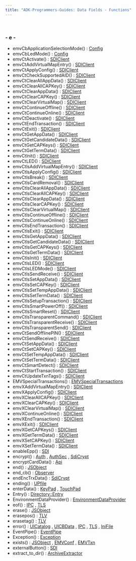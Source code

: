 ```yaml
---
title: "ADK-Programmers-Guides: Data Fields - Functions"
---
```


 

### - e -

- emvCbApplicationSelectionMode() : <a href="class_config.md#a5a8c5335314e732e88c98d2991f92a8e">Config</a>
- emvCbLedMode() : <a href="class_config.md#a740eac1df9ee3ab84f8da9200b470ed1">Config</a>
- emvCtActivate() : <a href="group__sdiemvct.md#gaac201fa1058ad58716d5d71459689f26">SDIClient</a>
- emvCtAddVirtualMapEntry() : <a href="group__sdiemvct.md#gaed1f434e83f7bad87bd10297db1f46e1">SDIClient</a>
- emvCtApplyConfig() : <a href="group__sdiemvct.md#ga9fa6b39a32dac9e3dace2da24b13ef28">SDIClient</a>
- emvCtCheckSupportedAID() : <a href="group__sdiemvct.md#gaefc0a540fb8dca7dc8963b38d12483dd">SDIClient</a>
- emvCtClearAllAppData() : <a href="group__sdiemvct.md#ga15d5acbf680a16bb9fa58146232bd53d">SDIClient</a>
- emvCtClearAllCAPKey() : <a href="group__sdiemvct.md#ga6acbc3afd9b3684c2408f33dc7adb511">SDIClient</a>
- emvCtClearAppData() : <a href="group__sdiemvct.md#gabeb9eb402b2eb472d9669cb539d70c21">SDIClient</a>
- emvCtClearCAPKey() : <a href="group__sdiemvct.md#ga3237b8c051cba8a9de6bb7b1deb2d9b4">SDIClient</a>
- emvCtClearVirtualMap() : <a href="group__sdiemvct.md#ga941c47f8f9d3650dadcc9da8eac4790f">SDIClient</a>
- emvCtContinueOffline() : <a href="group__sdiemvct.md#ga86ab37913621b426168287bd056b65e0">SDIClient</a>
- emvCtContinueOnline() : <a href="group__sdiemvct.md#gaee89fc9dd333bb118002d81a31dd3dc0">SDIClient</a>
- emvCtDeactivate() : <a href="group__sdiemvct.md#gac72e99d5553cb089389f210f79a92148">SDIClient</a>
- emvCtEndTransaction() : <a href="group__sdiemvct.md#gab395504ca5ba10279b3d2558d8f2f445">SDIClient</a>
- emvCtExit() : <a href="group__sdiemvct.md#gae22aec496c1680b13a01aa24479ef01a">SDIClient</a>
- emvCtGetAppData() : <a href="group__sdiemvct.md#ga3dfc457cefe50113a11c938966acc7ca">SDIClient</a>
- emvCtGetCandidateData() : <a href="group__sdiemvct.md#ga6c08e41791ce0350c0d60cc3bff270c3">SDIClient</a>
- emvCtGetCAPKeys() : <a href="group__sdiemvct.md#ga6893b0ae2ebb1d3acdfd73f34257dedb">SDIClient</a>
- emvCtGetTermData() : <a href="group__sdiemvct.md#gaf1c30d9a23a3e9efa1be3a980b9dbaf9">SDIClient</a>
- emvCtInit() : <a href="group__sdiemvct.md#gad6711aee99833a043d48f3e8fee06bfe">SDIClient</a>
- emvCtLED() : <a href="group__sdiemvct.md#gaec12efc7ee796e4568cacad0563a8e4c">SDIClient</a>
- emvCtlsAddVirtualMapEntry() : <a href="group__sdiemvctls.md#ga9c9f0007a51a4e293e8f9111ad770eee">SDIClient</a>
- emvCtlsApplyConfig() : <a href="group__sdiemvctls.md#gabe7c2da50e7c99edd0be362edc318f1f">SDIClient</a>
- emvCtlsBreak() : <a href="group__sdiemvctls.md#ga78bc595e2e18a724bcd058293f20f42a">SDIClient</a>
- emvCtlsCardRemoval() : <a href="group__sdiemvctls.md#ga2f3d0a09fde2adb4976b4de20b4960eb">SDIClient</a>
- emvCtlsClearAllAppData() : <a href="group__sdiemvctls.md#gac5b5a74d96f17842be87224b05e44848">SDIClient</a>
- emvCtlsClearAllCAPKey() : <a href="group__sdiemvctls.md#ga502ed08108d6332d81363fc91751c058">SDIClient</a>
- emvCtlsClearAppData() : <a href="group__sdiemvctls.md#ga9b0b06aff8b4da1a78862aebf314bb19">SDIClient</a>
- emvCtlsClearCAPKey() : <a href="group__sdiemvctls.md#ga40d2eb0dc5204e9cc36e1d3d01d9e60b">SDIClient</a>
- emvCtlsClearVirtualMap() : <a href="group__sdiemvctls.md#ga272423d3c7d96317935bf6776ede13cc">SDIClient</a>
- emvCtlsContinueOffline() : <a href="group__sdiemvctls.md#ga3d7af5b1abb9e82528090ea0b97af2a8">SDIClient</a>
- emvCtlsContinueOnline() : <a href="group__sdiemvctls.md#gae66d22e73cdca107e0ee26f75001909d">SDIClient</a>
- emvCtlsEndTransaction() : <a href="group__sdiemvctls.md#ga89c6ff048d7205fd370105d28c7aa281">SDIClient</a>
- emvCtlsExit() : <a href="group__sdiemvctls.md#ga85aeca6437d27dca9eb0b6b6a1172d30">SDIClient</a>
- emvCtlsGetAppData() : <a href="classvfisdi_1_1_s_d_i_client.md#a8cc8edc235bf6628f1afb8fb935ac3c0">SDIClient</a>
- emvCtlsGetCandidateData() : <a href="group__sdiemvctls.md#ga7aefe56baf8b79b66daa8ca540c18be1">SDIClient</a>
- emvCtlsGetCAPKeys() : <a href="group__sdiemvctls.md#ga8abad069d0a36ab402c44fa40a95e070">SDIClient</a>
- emvCtlsGetTermData() : <a href="group__sdiemvctls.md#gaf98a186dddd05201e43fb0367a502970">SDIClient</a>
- emvCtlsInit() : <a href="group__sdiemvctls.md#ga5d0d1ee0476110319706f7476480d31c">SDIClient</a>
- emvCtlsLED() : <a href="group__sdiemvctls.md#gad24435024b28327d135c061151db741a">SDIClient</a>
- emvCtlsLEDMode() : <a href="group__sdiemvctls.md#ga63fc14bc59b3426b8a6e4dcd7a100c96">SDIClient</a>
- emvCtlsSendReceive() : <a href="group__sdiemvctls.md#gac36d7c68fabaf8225c6acade1f4bfb1f">SDIClient</a>
- emvCtlsSetAppData() : <a href="classvfisdi_1_1_s_d_i_client.md#a429b96538cc47af616162b09593bde87">SDIClient</a>
- emvCtlsSetCAPKey() : <a href="group__sdiemvctls.md#gaf12ec57b22c2213232f119406a195858">SDIClient</a>
- emvCtlsSetTempAppData() : <a href="group__sdiemvctls.md#gacb9c40d93e7d5b69dfca505bfcfe5977">SDIClient</a>
- emvCtlsSetTermData() : <a href="group__sdiemvctls.md#gab27565ffa61750c9ac8b8cca545c2a9b">SDIClient</a>
- emvCtlsSetupTransaction() : <a href="group__sdiemvctls.md#ga4f0949a8e60a80d1fe89ebfdd0e6229c">SDIClient</a>
- emvCtlsSmartPowerOff() : <a href="group__sdiemvctls.md#gaa7ec430ad86d4cf17bfcd83d65223e58">SDIClient</a>
- emvCtlsSmartReset() : <a href="group__sdiemvctls.md#gab1319402726475d6fd9dfe3985d9f61b">SDIClient</a>
- emvCtlsTransparentCommand() : <a href="group__sdiemvctls.md#ga9d60e92ebb64869001ae8775d3bba79f">SDIClient</a>
- emvCtlsTransparentReceive() : <a href="group__sdiemvctls.md#ga1624472f128b5045a8d9d5f8483b4c50">SDIClient</a>
- emvCtlsTransparentSend() : <a href="group__sdiemvctls.md#gad766e0414731ba8f65bb1893791ad088">SDIClient</a>
- emvCtSendOfflinePIN() : <a href="group__sdiemvct.md#ga747fff73942aeb4dd3044e21b92fe2f6">SDIClient</a>
- emvCtSendReceive() : <a href="group__sdiemvct.md#gae7159a6fea1148a5b5cd55d5b92ada80">SDIClient</a>
- emvCtSetAppData() : <a href="group__sdiemvct.md#gad482a37b1082d447a9e161ade0227866">SDIClient</a>
- emvCtSetCAPKey() : <a href="group__sdiemvct.md#ga25113df529675bc6620bd099ed4a0316">SDIClient</a>
- emvCtSetTempAppData() : <a href="group__sdiemvct.md#ga008b2dddcc79d3243e8e78d508c51831">SDIClient</a>
- emvCtSetTermData() : <a href="group__sdiemvct.md#gaff02863da38410b9eee8353969430986">SDIClient</a>
- emvCtSmartDetect() : <a href="group__sdiemvct.md#ga76e3cfe87f8b9f377bb3f513fe8b85a8">SDIClient</a>
- emvCtStartTransaction() : <a href="group__sdiemvct.md#ga7d82aeffa340e1da5b83f494b7814567">SDIClient</a>
- emvCtUpdateTxnTags() : <a href="group__sdiemvct.md#ga6c8b8d13261c96bd437fe3d0d2276730">SDIClient</a>
- EMVSpecialTransactions() : <a href="classvfisdi_1_1_e_m_v_special_transactions.md#a526af424c8deb1dbe45d55c784a22cb0">EMVSpecialTransactions</a>
- emvXAddVirtualMapEntry() : <a href="classvfisdi_1_1_s_d_i_client.md#a87eded575f8dfe992b2b4450d2975d39">SDIClient</a>
- emvXApplyConfig() : <a href="classvfisdi_1_1_s_d_i_client.md#aaf5af7825495bd600e3295547e1c4c1b">SDIClient</a>
- emvXClearAllCAPKey() : <a href="classvfisdi_1_1_s_d_i_client.md#aeb0d5db9f968c9ce1a25b80decaa4d38">SDIClient</a>
- emvXClearCAPKey() : <a href="classvfisdi_1_1_s_d_i_client.md#a6e8be401d7fb3bda743d2ab7d1992093">SDIClient</a>
- emvXClearVirtualMap() : <a href="classvfisdi_1_1_s_d_i_client.md#a68a201c826326e8f017b02166e31607b">SDIClient</a>
- emvXContinueOnline() : <a href="classvfisdi_1_1_s_d_i_client.md#aed67d46a3c181ab6bc8e9228ee804739">SDIClient</a>
- emvXEndTransaction() : <a href="classvfisdi_1_1_s_d_i_client.md#aa2dddfa77155612f0cdb7b3e8007571a">SDIClient</a>
- emvXExit() : <a href="classvfisdi_1_1_s_d_i_client.md#af3fa6b2387f473f89c03a72190e57e47">SDIClient</a>
- emvXGetCAPKeys() : <a href="classvfisdi_1_1_s_d_i_client.md#ade0f9d6359fb25c09a7b8aab6e54ef37">SDIClient</a>
- emvXGetTermData() : <a href="classvfisdi_1_1_s_d_i_client.md#aa87ec169da1e1106453de322c46e2174">SDIClient</a>
- emvXSetCAPKey() : <a href="classvfisdi_1_1_s_d_i_client.md#a317109398756fb4ffd4bddcc5b54c5c6">SDIClient</a>
- emvXSetTermData() : <a href="classvfisdi_1_1_s_d_i_client.md#aeb798b31f221a67207179ac451e161b5">SDIClient</a>
- enableEpp() : <a href="classlibsdi_1_1_s_d_i.md#ac278a950191d5e0d23d3b752ad9eaf04">SDI</a>
- encrypt() : <a href="class_auth.md#aaea1d16d32c15533a4083c393e6cec2c">Auth</a> , <a href="class_auth_sec.md#a10480c2f42d70c4fc3a332d9d2bea3bf">AuthSec</a> , <a href="classlibsdi_1_1_sdi_crypt.md#ad2ac275f8a1634eb37ec84ebf004b3cb">SdiCrypt</a>
- encryptCardData() : <a href="classvficpl_1_1_api.md#a984a04798db293477652887ef5e8e4c5">Api</a>
- end() : <a href="classvfiipc_1_1_j_s_object.md#accf9a4bd0c34d4a5f6a7dab66ea10cdc">JSObject</a>
- end_cb() : <a href="classpackmanlib_1_1treewalk_1_1_observer.md#a5feaf5a94cffa0c0d626f4ba4573c9b7">Observer</a>
- endEncTrxData() : <a href="classlibsdi_1_1_sdi_crypt.md#a000632209707b04739d161ee4dda6600">SdiCrypt</a>
- ending() : <a href="classpackmanlib_1_1node_1_1_u_pfile.md#a51690c9eb0fecfee24aa4d263c019eb7">UPfile</a>
- enterData() : <a href="class_key_pad.md#ae75da121153940018e2e437cede0cc3d">KeyPad</a> , <a href="class_touch_pad.md#ae75da121153940018e2e437cede0cc3d">TouchPad</a>
- Entry() : <a href="struct_directory_1_1_entry.md#a39deb917068018b4c69ffb32652454ab">Directory::Entry</a>
- EnvironmentDataProvider() : <a href="classvficpl_1_1_environment_data_provider.md#a1ec2f9c2a19de504275fb35f0ae70602">EnvironmentDataProvider</a>
- eof() : <a href="classvfiipc_1_1_i_p_c.md#a044713f1fcbdbec24aae467186a95481">IPC</a> , <a href="classvfiipc_1_1_t_l_s.md#a044713f1fcbdbec24aae467186a95481">TLS</a>
- erase() : <a href="classvfiipc_1_1_j_s_object.md#a70155eead834a4ae28044fd0ecc1b770">JSObject</a>
- erasepos() : <a href="classvfisdi_1_1_t_l_v.md#ad1030ac85b7ccb1fe5e190a2d1b40c79">TLV</a>
- erasetag() : <a href="classvfisdi_1_1_t_l_v.md#a11104ed545ccded52eedb452b0150b08">TLV</a>
- error() : <a href="class_u_i_catalog.md#a088fd30b0c4d1f217fcf44728f789f36">UICatalog</a> , <a href="classvfigui_1_1_u_i_c_b_data.md#a2d1c7737e3a8c5dc2640eadcb7e1b94f">UICBData</a> , <a href="classvfiipc_1_1_i_p_c.md#a090dfa7806330da64843832e3985ebdf">IPC</a> , <a href="classvfiipc_1_1_t_l_s.md#a090dfa7806330da64843832e3985ebdf">TLS</a> , <a href="classvfisysinfo_1_1_ini_file.md#ac35c7adbd44f224202759428686131be">IniFile</a>
- EventPipe() : <a href="classvficom_1_1_event_pipe.md#a68974657c4a131a81db2e29ae416a24f">EventPipe</a>
- Exception() : <a href="classvficom_1_1_exception.md#a6305a17f2ed7981afc9ab66ebfc0f2fd">Exception</a>
- exists() : <a href="classvfiipc_1_1_j_s_object.md#a2614ad8ed799aa08eaf6cea3a4dd049b">JSObject</a> , <a href="structvfisdi_1_1_e_m_v_conf.md#a2e12447be1d21f68a93a6f3d62964617">EMVConf</a> , <a href="structvfisdi_1_1_e_m_v_txn.md#afaab4aca1d134a05fb0990b5c78a9575">EMVTxn</a>
- externalButton() : <a href="classlibsdi_1_1_s_d_i.md#a722ba5f41a2b506f89e3bc446d6aeabd">SDI</a>
- extract_to_dir() : <a href="classpackmanlib_1_1io_1_1_archive_extractor.md#af5ac9f1de30d905c2558a90d9b8deaf5">ArchiveExtractor</a>
